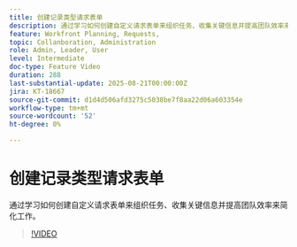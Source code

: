 ```yaml
---
title: 创建记录类型请求表单
description: 通过学习如何创建自定义请求表单来组织任务、收集关键信息并提高团队效率来简化工作。
feature: Workfront Planning, Requests,
topic: Collanboration, Administration
role: Admin, Leader, User
level: Intermediate
doc-type: Feature Video
duration: 288
last-substantial-update: 2025-08-21T00:00:00Z
jira: KT-18667
source-git-commit: d1d4d506afd3275c5038be7f8aa22d06a603354e
workflow-type: tm+mt
source-wordcount: '52'
ht-degree: 0%

---
```



# 创建记录类型请求表单

通过学习如何创建自定义请求表单来组织任务、收集关键信息并提高团队效率来简化工作。

>[!VIDEO](https://video.tv.adobe.com/v/3471080/?learn=on&enablevpops)
